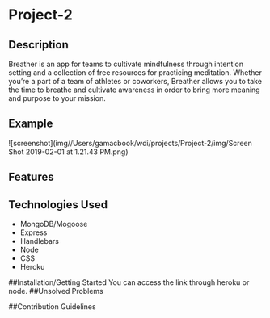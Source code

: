 # Project-2
## Description
Breather is an app for teams to cultivate mindfulness through intention setting and a collection of free resources for practicing meditation. Whether you’re a part of a team of athletes or coworkers, Breather allows you to take the time to breathe and cultivate awareness in order to bring more meaning and purpose to your mission.

## Example
![screenshot](img//Users/gamacbook/wdi/projects/Project-2/img/Screen Shot 2019-02-01 at 1.21.43 PM.png)
 

## Features


## Technologies Used
* MongoDB/Mogoose
* Express
* Handlebars
* Node
* CSS
* Heroku

##Installation/Getting Started
You can access the link through heroku or node. 
##Unsolved Problems

##Contribution Guidelines 
